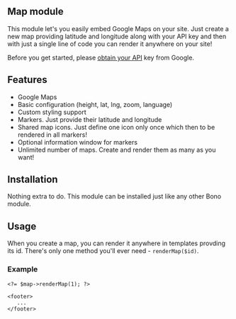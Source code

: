 
## Map module

This module let's you easily embed Google Maps on your site. Just create a new map providing latitude and longitude along with your API key and then with just a single line of code you can render it anywhere on your site!

Before you get started, please [obtain your API](https://developers.google.com/maps/documentation/javascript/get-api-key) key from Google.

## Features

- Google Maps
- Basic configuration (height, lat, lng, zoom, language)
- Custom styling support
- Markers. Just provide their latitude and longitude
- Shared map icons. Just define one icon only once which then to be rendered in all markers!
- Optional information window for markers
- Unlimited number of maps. Create and render them as many as you want!

## Installation

Nothing extra to do. This module can be installed just like any other Bono module.

## Usage

When you create a map, you can render it anywhere in templates provding its id. There's only one method you'll ever need - `renderMap($id)`.

### Example

    <?= $map->renderMap(1); ?>
    
    <footer>
       ...
    </footer>
